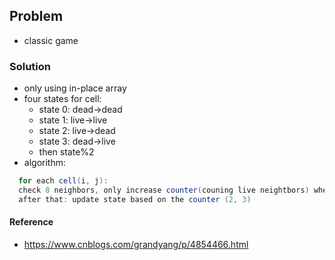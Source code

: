 ## Problem
- classic game

### Solution
- only using in-place array
- four states for cell:
  - state 0: dead->dead
  - state 1: live->live
  - state 2: live->dead
  - state 3: dead->live
  - then state%2
- algorithm:
```java
  for each cell(i, j):
  check 8 neighbors, only increase counter(couning live neightbors) when surrounding cells' state == 1 or 2 since thet are all from live
  after that: update state based on the counter (2, 3)

```
    

#### Reference
- https://www.cnblogs.com/grandyang/p/4854466.html
